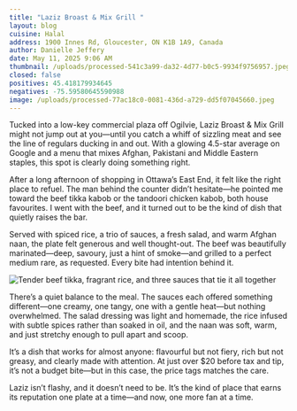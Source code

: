 ```yaml
---
title: "Laziz Broast & Mix Grill "
layout: blog
cuisine: Halal
address: 1900 Innes Rd, Gloucester, ON K1B 1A9, Canada
author: Danielle Jeffery
date: May 11, 2025 9:06 AM
thumbnail: /uploads/processed-541c3a99-da32-4d77-b0c5-9934f9756957.jpeg
closed: false
positives: 45.418179934645
negatives: -75.59580645590988
image: /uploads/processed-77ac18c0-0081-436d-a729-dd5f07045660.jpeg
---
```

Tucked into a low-key commercial plaza off Ogilvie, Laziz Broast & Mix Grill might not jump out at you—until you catch a whiff of sizzling meat and see the line of regulars ducking in and out. With a glowing 4.5-star average on Google and a menu that mixes Afghan, Pakistani and Middle Eastern staples, this spot is clearly doing something right.

After a long afternoon of shopping in Ottawa’s East End, it felt like the right place to refuel. The man behind the counter didn’t hesitate—he pointed me toward the beef tikka kabob or the tandoori chicken kabob, both house favourites. I went with the beef, and it turned out to be the kind of dish that quietly raises the bar.

Served with spiced rice, a trio of sauces, a fresh salad, and warm Afghan naan, the plate felt generous and well thought-out. The beef was beautifully marinated—deep, savoury, just a hint of smoke—and grilled to a perfect medium rare, as requested. Every bite had intention behind it.

![Tender beef tikka, fragrant rice, and three sauces that tie it all together](/uploads/processed-541c3a99-da32-4d77-b0c5-9934f9756957.jpeg "Laziz Broast & Mix Grill beef tikka kabob")

There’s a quiet balance to the meal. The sauces each offered something different—one creamy, one tangy, one with a gentle heat—but nothing overwhelmed. The salad dressing was light and homemade, the rice infused with subtle spices rather than soaked in oil, and the naan was soft, warm, and just stretchy enough to pull apart and scoop.

It’s a dish that works for almost anyone: flavourful but not fiery, rich but not greasy, and clearly made with attention. At just over $20 before tax and tip, it’s not a budget bite—but in this case, the price tags matches the care.

Laziz isn’t flashy, and it doesn’t need to be. It’s the kind of place that earns its reputation one plate at a time—and now, one more fan at a time.